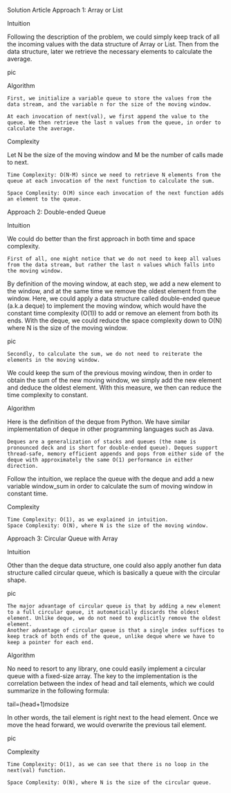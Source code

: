Solution Article
Approach 1: Array or List

Intuition

Following the description of the problem, we could simply keep track of all the incoming values with the data structure of Array or List. Then from the data structure, later we retrieve the necessary elements to calculate the average.

pic

Algorithm

    First, we initialize a variable queue to store the values from the data stream, and the variable n for the size of the moving window.

    At each invocation of next(val), we first append the value to the queue. We then retrieve the last n values from the queue, in order to calculate the average.

Complexity

Let N be the size of the moving window and M be the number of calls made to next.

    Time Complexity: O(N⋅M) since we need to retrieve N elements from the queue at each invocation of the next function to calculate the sum.

    Space Complexity: O(M) since each invocation of the next function adds an element to the queue.


Approach 2: Double-ended Queue

Intuition

We could do better than the first approach in both time and space complexity.

    First of all, one might notice that we do not need to keep all values from the data stream, but rather the last n values which falls into the moving window.

By definition of the moving window, at each step, we add a new element to the window, and at the same time we remove the oldest element from the window. Here, we could apply a data structure called double-ended queue (a.k.a deque) to implement the moving window, which would have the constant time complexity (O(1)) to add or remove an element from both its ends. With the deque, we could reduce the space complexity down to O(N) where N is the size of the moving window.

pic

    Secondly, to calculate the sum, we do not need to reiterate the elements in the moving window.

We could keep the sum of the previous moving window, then in order to obtain the sum of the new moving window, we simply add the new element and deduce the oldest element. With this measure, we then can reduce the time complexity to constant.

Algorithm

Here is the definition of the deque from Python. We have similar implementation of deque in other programming languages such as Java.

    Deques are a generalization of stacks and queues (the name is pronounced deck and is short for double-ended queue). Deques support thread-safe, memory efficient appends and pops from either side of the deque with approximately the same O(1) performance in either direction.

Follow the intuition, we replace the queue with the deque and add a new variable window_sum in order to calculate the sum of moving window in constant time.

Complexity

    Time Complexity: O(1), as we explained in intuition.
    Space Complexity: O(N), where N is the size of the moving window.


Approach 3: Circular Queue with Array

Intuition

Other than the deque data structure, one could also apply another fun data structure called circular queue, which is basically a queue with the circular shape.

pic

    The major advantage of circular queue is that by adding a new element to a full circular queue, it automatically discards the oldest element. Unlike deque, we do not need to explicitly remove the oldest element.
    Another advantage of circular queue is that a single index suffices to keep track of both ends of the queue, unlike deque where we have to keep a pointer for each end.

Algorithm

No need to resort to any library, one could easily implement a circular queue with a fixed-size array. The key to the implementation is the correlation between the index of head and tail elements, which we could summarize in the following formula:

tail=(head+1)modsize

In other words, the tail element is right next to the head element. Once we move the head forward, we would overwrite the previous tail element.

pic

Complexity

    Time Complexity: O(1), as we can see that there is no loop in the next(val) function.

    Space Complexity: O(N), where N is the size of the circular queue.
